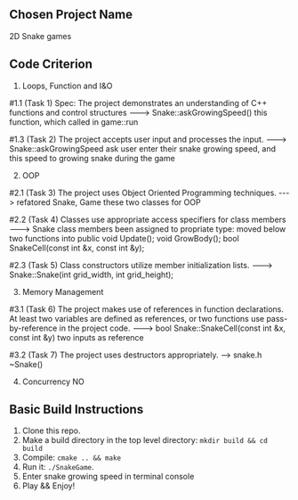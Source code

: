 ## Chosen Project Name
2D Snake games

## Code Criterion
1. Loops, Function and I&O

#1.1 (Task 1)
  Spec: The project demonstrates an understanding of C++ functions and control structures
  ---> Snake::askGrowingSpeed() this function, which called in game::run

#1.3 (Task 2)
  The project accepts user input and processes the input.
  ---> Snake::askGrowingSpeed ask user enter their snake growing speed, and this speed to growing snake during the game

2. OOP

#2.1 (Task 3)
  The project uses Object Oriented Programming techniques.
  ---> refatored Snake, Game these two classes for OOP

#2.2 (Task 4)
  Classes use appropriate access specifiers for class members
  ---> Snake class members been assigned to propriate type:
       moved below two functions into public
       void Update();
       void GrowBody();
       bool SnakeCell(const int &x, const int &y);


#2.3 (Task 5)
  Class constructors utilize member initialization lists.
  ---> Snake::Snake(int grid_width, int grid_height);

  
3. Memory Management

#3.1 (Task 6)
  The project makes use of references in function declarations.
  At least two variables are defined as references, or two functions use pass-by-reference in the project code.
  ---> bool Snake::SnakeCell(const int &x, const int &y) two inputs as reference 

#3.2 (Task 7)
  The project uses destructors appropriately.
  --> snake.h ~Snake()

4. Concurrency
NO

## Basic Build Instructions

1. Clone this repo.
2. Make a build directory in the top level directory: `mkdir build && cd build`
3. Compile: `cmake .. && make`
4. Run it: `./SnakeGame`.
5. Enter snake growing speed in terminal console
6. Play && Enjoy!
